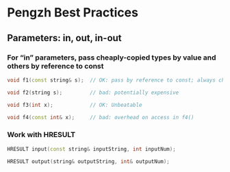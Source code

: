 # Pengzh Best Practices

## Parameters: in, out, in-out

### For “in” parameters, pass cheaply-copied types by value and others by reference to const

```cpp
void f1(const string& s);  // OK: pass by reference to const; always cheap

void f2(string s);         // bad: potentially expensive

void f3(int x);            // OK: Unbeatable

void f4(const int& x);     // bad: overhead on access in f4()
```

### Work with HRESULT

```cpp
HRESULT input(const string& inputString, int inputNum);

HRESULT output(string& outputString, int& outputNum);
```